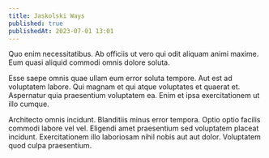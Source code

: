 ```yaml
---
title: Jaskolski Ways
published: true
publishedAt: 2023-07-01 13:01
---
```


Quo enim necessitatibus. Ab officiis ut vero qui odit aliquam animi maxime. Eum quasi aliquid commodi omnis dolore soluta.

Esse saepe omnis quae ullam eum error soluta tempore. Aut est ad voluptatem labore. Qui magnam et qui atque voluptates et quaerat et. Aspernatur quia praesentium voluptatem ea. Enim et ipsa exercitationem ut illo cumque.

Architecto omnis incidunt. Blanditiis minus error tempora. Optio optio facilis commodi labore vel vel. Eligendi amet praesentium sed voluptatem placeat incidunt. Exercitationem illo laboriosam nihil nobis aut aut dolor. Voluptatem quod culpa praesentium.
